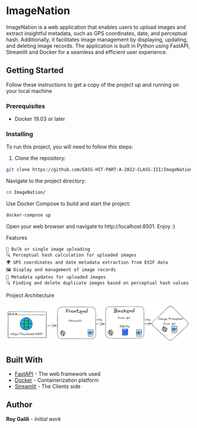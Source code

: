 # ImageNation

ImageNation is a web application that enables users to upload images and extract insightful metadata, such as GPS coordinates, date, and perceptual hash. Additionally, it facilitates image management by displaying, updating, and deleting image records. The application is built in Python using FastAPI, Streamlit and Docker for a seamless and efficient user experience.

## Getting Started

Follow these instructions to get a copy of the project up and running on your local machine

### Prerequisites

- Docker 19.03 or later

### Installing

To run this project, you will need to follow this steps:

1. Clone the repository:

```bash
git clone https://github.com/EASS-HIT-PART-A-2022-CLASS-III/ImageNation.git
```
Navigate to the project directory:

```bash
cd ImageNation/
```

Use Docker Compose to build and start the project:

```bash
docker-compose up
```

Open your web browser and navigate to http://localhost:8501.
Enjoy :)

Features

    📁 Bulk or single image uploading
    🔍 Perceptual hash calculation for uploaded images
    🌍 GPS coordinates and date metadata extraction from EXIF data
    🖼 Display and management of image records
    🔄 Metadata updates for uploaded images
    🔍 Finding and delete duplicate images based on perceptual hash values

Project Architecture
<p align="center">
  <img src="ProjArc.png"/>
</p> 

## Built With

* [FastAPI](https://fastapi.tiangolo.com/) - The web framework used
* [Docker](https://www.docker.com/) - Containerization platform
* [Streamlit](https://streamlit.io/) - The Clients side 

## Author

**Roy Galili** - *Initial work*
